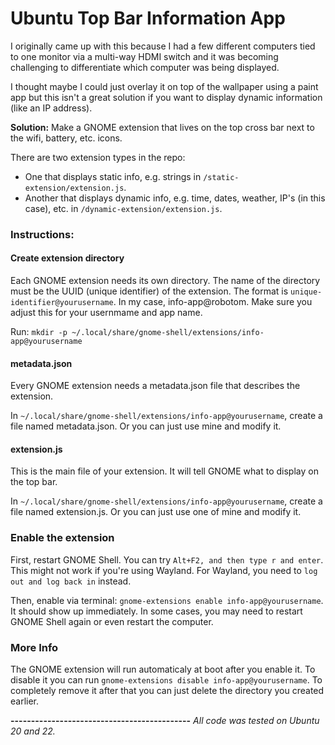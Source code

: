# Ubuntu Top Bar Information App

I originally came up with this because I had a few different computers tied to one monitor via a multi-way HDMI switch and it was becoming challenging to differentiate which computer was being displayed. 

I thought maybe I could just overlay it on top of the wallpaper using a paint app but this isn't a great solution if you want to display dynamic information (like an IP address). 

**Solution:** Make a GNOME extension that lives on the top cross bar next to the wifi, battery, etc. icons. 

There are two extension types in the repo: 

- One that displays static info, e.g. strings in `/static-extension/extension.js`. 
- Another that displays dynamic info, e.g. time, dates, weather, IP's (in this case), etc. in `/dynamic-extension/extension.js`.  

### Instructions: 

#### Create extension directory 

Each GNOME extension needs its own directory. The name of the directory must be the UUID (unique identifier) of the extension. The format is `unique-identifier@yourusername`. In my case, info-app@robotom. Make sure you adjust this for your usernmame and app name.  

Run: `mkdir -p ~/.local/share/gnome-shell/extensions/info-app@yourusername`

#### metadata.json

Every GNOME extension needs a metadata.json file that describes the extension.

In `~/.local/share/gnome-shell/extensions/info-app@yourusername`, create a file named metadata.json. Or you can just use mine and modify it.  

#### extension.js

This is the main file of your extension. It will tell GNOME what to display on the top bar.

In `~/.local/share/gnome-shell/extensions/info-app@yourusername`, create a file named extension.js. Or you can just use one of mine and modify it. 

### Enable the extension

First, restart GNOME Shell. You can try `Alt+F2, and then type r and enter`. This might not work if you're using Wayland. For Wayland, you need to `log out and log back in` instead.

Then, enable via terminal: `gnome-extensions enable info-app@yourusername`. It should show up immediately. In some cases, you may need to restart GNOME Shell again or even restart the computer. 

### More Info 

The GNOME extension will run automaticaly at boot after you enable it. To disable it you can run `gnome-extensions disable info-app@yourusername`. To completely remove it after that you can just delete the directory you created earlier. 

**--------------------------------------------**
*All code was tested on Ubuntu 20 and 22.*

